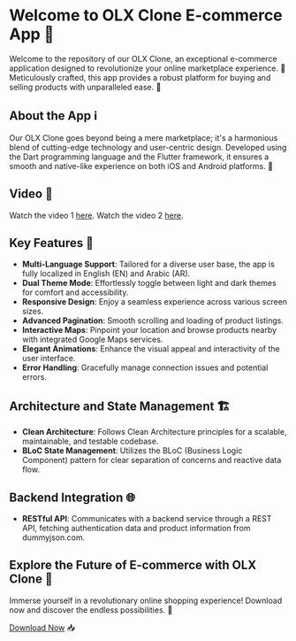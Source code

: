 # Welcome to OLX Clone E-commerce App 🚀

Welcome to the repository of our OLX Clone, an exceptional e-commerce application designed to revolutionize your online marketplace experience. 🛒 Meticulously crafted, this app provides a robust platform for buying and selling products with unparalleled ease. 💼

## About the App ℹ️

Our OLX Clone goes beyond being a mere marketplace; it's a harmonious blend of cutting-edge technology and user-centric design. Developed using the Dart programming language and the Flutter framework, it ensures a smooth and native-like experience on both iOS and Android platforms. 📱
## Video 🎥

Watch the video 1 [here](https://www.youtube.com/watch?v=zPhuAL88d_M&t=1s).
Watch the video 2 [here](https://www.youtube.com/watch?v=DUJM5qdjEbE).


## Key Features 🔑

- **Multi-Language Support**: Tailored for a diverse user base, the app is fully localized in English (EN) and Arabic (AR).
- **Dual Theme Mode**: Effortlessly toggle between light and dark themes for comfort and accessibility.
- **Responsive Design**: Enjoy a seamless experience across various screen sizes.
- **Advanced Pagination**: Smooth scrolling and loading of product listings.
- **Interactive Maps**: Pinpoint your location and browse products nearby with integrated Google Maps services.
- **Elegant Animations**: Enhance the visual appeal and interactivity of the user interface.
- **Error Handling**: Gracefully manage connection issues and potential errors.

## Architecture and State Management 🏗️

- **Clean Architecture**: Follows Clean Architecture principles for a scalable, maintainable, and testable codebase.
- **BLoC State Management**: Utilizes the BLoC (Business Logic Component) pattern for clear separation of concerns and reactive data flow.

## Backend Integration 🌐

- **RESTful API**: Communicates with a backend service through a REST API, fetching authentication data and product information from dummyjson.com.

## Explore the Future of E-commerce with OLX Clone 🌟

Immerse yourself in a revolutionary online shopping experience! Download now and discover the endless possibilities. 🚀

[Download Now](#) 📥
